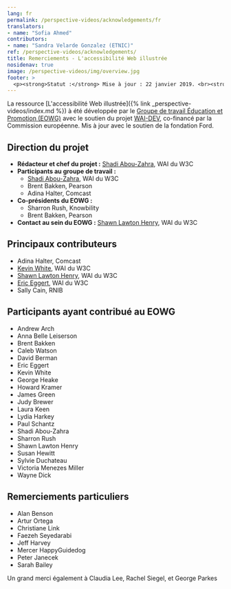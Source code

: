 ```yaml
---
lang: fr
permalink: /perspective-videos/acknowledgements/fr
translators: 
- name: "Sofia Ahmed"
contributors:
- name: "Sandra Velarde Gonzalez (ETNIC)"
ref: /perspective-videos/acknowledgements/
title: Remerciements - L'accessibilité Web illustrée
nosidenav: true
image: /perspective-videos/img/overview.jpg
footer: >
  <p><strong>Statut :</strong> Mise à jour : 22 janvier 2019. <br><strong>Rédacteur et chef du projet :</strong> <a href="https://www.w3.org/People/shadi">Shadi Abou-Zahra</a>. Développé par le <a href="https://www.w3.org/WAI/EO/">Groupe de travail Éducation et Promotion</a> avec le soutien du projet <a href="https://www.w3.org/WAI/about/projects/wai-guide/">WAI-Guide</a> co-financé par la Commission européenne (CE). Mis à jour avec le soutien de la fondation Ford.</p>
---
```


La ressource [L'accessibilité Web illustrée]({% link _perspective-videos/index.md %}) à été développée par le [Groupe de travail Éducation et Promotion (EOWG)](https://www.w3.org/WAI/EO/) avec le soutien du projet [WAI-DEV](https://www.w3.org/WAI/DEV/), co-financé par la Commission européenne. Mis à jour avec le soutien de la fondation Ford.

Direction du projet
------------------

-   **Rédacteur et chef du projet :** [Shadi
    Abou-Zahra](https://www.w3.org/People/shadi), WAI du W3C
-   **Participants au groupe de travail :**
    -   [Shadi Abou-Zahra](https://www.w3.org/People/shadi), WAI du W3C
    -   Brent Bakken, Pearson
    -   Adina Halter, Comcast
-   **Co-présidents du EOWG :**
    -   Sharron Rush, Knowbility
    -   Brent Bakken, Pearson
-   **Contact au sein du EOWG :** [Shawn Lawton
    Henry](https://www.w3.org/People/shawn), WAI du W3C

Principaux contributeurs
------------------

-   Adina Halter, Comcast
-   [Kevin White](https://www.w3.org/People/kevin), WAI du W3C
-   [Shawn Lawton Henry](https://www.w3.org/People/shawn), WAI du W3C
-   [Eric Eggert](https://www.w3.org/People/yatil), WAI du W3C
-   Sally Cain, RNIB

Participants ayant contribué au EOWG
------------------------------

-   Andrew Arch
-   Anna Belle Leiserson
-   Brent Bakken
-   Caleb Watson
-   David Berman
-   Eric Eggert
-   Kevin White
-   George Heake
-   Howard Kramer
-   James Green
-   Judy Brewer
-   Laura Keen
-   Lydia Harkey
-   Paul Schantz
-   Shadi Abou-Zahra
-   Sharron Rush
-   Shawn Lawton Henry
-   Susan Hewitt
-   Sylvie Duchateau
-   Victoria Menezes Miller
-   Wayne Dick

Remerciements particuliers
--------------

-   Alan Benson
-   Artur Ortega
-   Christiane Link
-   Faezeh Seyedarabi
-   Jeff Harvey
-   Mercer HappyGuidedog
-   Peter Janecek
-   Sarah Bailey

Un grand merci également à Claudia Lee, Rachel Siegel, et George Parkes
